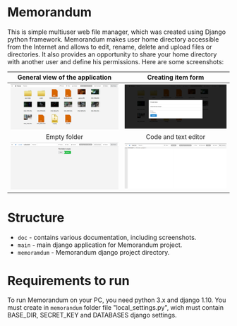# Memorandum
This is simple multiuser web file manager, which was created using Django python framework. 
Memorandum makes user home directory accessible from the Internet and allows to edit, rename, 
delete and upload files or directories. It also provides an opportunity to share your home 
directory with another user and define his permissions. Here are some screenshots:

General view of the application |  Creating item form
:-------------------------:|:-------------------------:
![Screenshot. General view](/doc/screenshots/common.png)  |  ![Screenshot. Creating form](/doc/screenshots/createItem.png)
Empty folder |  Code and text editor
![Screenshot. Empty folder](/doc/screenshots/emptyFolder.png)  |  ![Screenshot. Code editor](/doc/screenshots/textEditor.png)


# Structure
 * `doc` - contains various documentation, including screenshots.
 * `main` - main django application for Memorandum project.
 * `memoramdum` - Memorandum django project directory.


# Requirements to run
To run Memorandum on your PC, you need python 3.x and django 1.10. You must create in `memorandum` folder file "local_settings.py",
wich must contain BASE_DIR, SECRET_KEY and DATABASES django settings. 